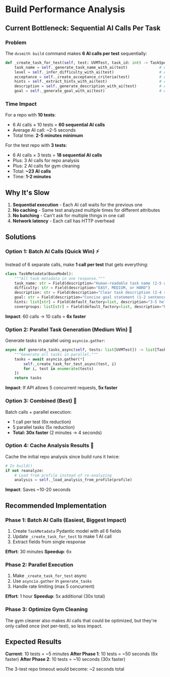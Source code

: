 # Build Performance Analysis

## Current Bottleneck: Sequential AI Calls Per Task

### Problem

The `dvsmith build` command makes **6 AI calls per test** sequentially:

```python
def _create_task_for_test(self, test: UVMTest, task_id: int) -> TaskSpec:
    task_name = self._generate_task_name_with_ai(test)              # AI call 1
    level = self._infer_difficulty_with_ai(test)                    # AI call 2
    acceptance = self._create_acceptance_criteria(test)             # AI call 3 (covergroups)
    hints = self._extract_hints_with_ai(test)                       # AI call 4
    description = self._generate_description_with_ai(test)          # AI call 5
    goal = self._generate_goal_with_ai(test)                        # AI call 6
```

### Time Impact

For a repo with **10 tests**:
- 6 AI calls × 10 tests = **60 sequential AI calls**
- Average AI call: ~2-5 seconds
- Total time: **2-5 minutes minimum**

For the test repo with **3 tests**:
- 6 AI calls × 3 tests = **18 sequential AI calls**
- Plus: 3 AI calls for repo analysis
- Plus: 2 AI calls for gym cleaning
- Total: **~23 AI calls**
- Time: **1-2 minutes**

## Why It's Slow

1. **Sequential execution** - Each AI call waits for the previous one
2. **No caching** - Same test analyzed multiple times for different attributes
3. **No batching** - Can't ask for multiple things in one call
4. **Network latency** - Each call has HTTP overhead

## Solutions

### Option 1: Batch AI Calls (Quick Win) ⚡

Instead of 6 separate calls, make **1 call per test** that gets everything:

```python
class TaskMetadata(BaseModel):
    """All task metadata in one response."""
    task_name: str = Field(description="Human-readable task name (2-5 words)")
    difficulty: str = Field(description="EASY, MEDIUM, or HARD")
    description: str = Field(description="Clear task description (2-4 sentences)")
    goal: str = Field(description="Concise goal statement (1-2 sentences)")
    hints: list[str] = Field(default_factory=list, description="3-5 helpful hints")
    covergroups: list[str] = Field(default_factory=list, description="Relevant covergroups")
```

**Impact**: 60 calls → 10 calls = **6x faster**

### Option 2: Parallel Task Generation (Medium Win) 🚀

Generate tasks in parallel using `asyncio.gather`:

```python
async def generate_tasks_async(self, tests: list[UVMTest]) -> list[TaskSpec]:
    """Generate all tasks in parallel."""
    tasks = await asyncio.gather(*[
        self._create_task_for_test_async(test, i)
        for i, test in enumerate(tests)
    ])
    return tasks
```

**Impact**: If API allows 5 concurrent requests, **5x faster**

### Option 3: Combined (Best) 🎯

Batch calls + parallel execution:
- 1 call per test (6x reduction)
- 5 parallel tasks (5x reduction)
- **Total: 30x faster** (2 minutes → 4 seconds)

### Option 4: Cache Analysis Results 💾

Cache the initial repo analysis since build runs it twice:
```python
# In build()
if not reanalyze:
    # Load from profile instead of re-analyzing
    analysis = self._load_analysis_from_profile(profile)
```

**Impact**: Saves ~10-20 seconds

## Recommended Implementation

### Phase 1: Batch AI Calls (Easiest, Biggest Impact)

1. Create `TaskMetadata` Pydantic model with all 6 fields
2. Update `_create_task_for_test` to make 1 AI call
3. Extract fields from single response

**Effort**: 30 minutes
**Speedup**: 6x

### Phase 2: Parallel Execution

1. Make `_create_task_for_test` async
2. Use `asyncio.gather` in `generate_tasks`
3. Handle rate limiting (max 5 concurrent)

**Effort**: 1 hour
**Speedup**: 5x additional (30x total)

### Phase 3: Optimize Gym Cleaning

The gym cleaner also makes AI calls that could be optimized,
but they're only called once (not per-test), so less impact.

## Expected Results

**Current**: 10 tests = ~5 minutes
**After Phase 1**: 10 tests = ~50 seconds (6x faster)
**After Phase 2**: 10 tests = ~10 seconds (30x faster)

The 3-test repo timeout would become: ~2 seconds total

